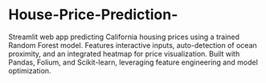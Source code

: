 # House-Price-Prediction-
Streamlit web app predicting California housing prices using a trained Random Forest model. Features interactive inputs, auto-detection of ocean proximity, and an integrated heatmap for price visualization. Built with Pandas, Folium, and Scikit-learn, leveraging feature engineering and model optimization.
